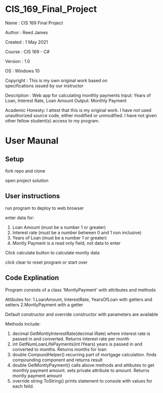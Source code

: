 # CIS_169_Final_Project

Name        : CIS 169 Final Project

Author      : Reed James

Created     : 1 May 2021

Course      : CIS 169 - C#

Version     : 1.0

OS          : Windows 10

Copyright   : This is my own original work based on           
              specifications issued by our instructor

Description : Web app for calculating monthly payments
              Input: Years of Loan, Interest Rate, Loan Amount
              Output: Monthly Payment

Academic Honesty: I attest that this is my original work.
I have not used unauthorized source code, either modified or 
unmodified. I have not given other fellow student(s) access to my program.  

# User Maunal

## Setup
fork repo and clone 

open project solution

## User instructions
run program to deploy to web browser

enter data for:
1. Loan Amount (must be a number 1 or greater)
2. Interest rate (must be a number between 0 and 1 non inclusive)
3. Years of Loan (must be a number 1 or greater)
4. Montly Payment is a read only field, not data to enter


Click calculate button to calculate montly data

click clear to reset program or start over

## Code Explination
Program consists of a class 'MontlyPayment' with attributes and methods

Attibutes for: 
1.LoanAmount, InterestRate, YearsOfLoan with getters and setters 
2.MontlyPayment with a getter

Default constructor and override constructor with parameters are available

Methods include:
1. decimal GetMontlyInterestRate(decimal iRate) where interest rate is passed in and converted. Returns interest rate per month
2. int GetNumLoanLifePayments(int lYears) years is passed in and converted to months.  Returns months for loan
3. double CompundHelper() recurring part of mortgage calculation.  finds compounding component and returns result
4. double GetMontlyPayment() calls above methods and attibutes to get monthly payment amount.  sets private attribute to amount.  Returns montly payment amount
5. override string ToString() prints statement to console with values for each feild.